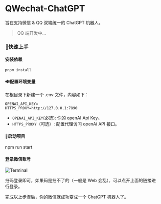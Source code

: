 # QWechat-ChatGPT

旨在支持微信 & QQ 双端统一的 ChatGPT 机器人。

> QQ 端开发中...
### 🚀快速上手

#### 安装依赖
```shell
pnpm install
```

#### 🔊配置环境变量

在根目录下新建一个 .env 文件，内容如下：
```env
OPENAI_API_KEY=
HTTPS_PROXY=http://127.0.0.1:7890
```

- `OPENAI_API_KEY`(必选): 你的 openAI Api Key。
- `HTTPS_PROXY`（可选）: 配置代理访问 openAi API 接口。


#### 🌱启动项目
npm run start

#### 登录微信账号
![Terminal](https://blog-images-1257398419.cos.ap-nanjing.myqcloud.com/picgo20230319172045.png) 

扫码登录即可，如果码是扫不了的（一般是 Web 会乱），可以点开上面的链接进行登录。

完成以上步骤后，你的微信就成功变成一个 ChatGPT 机器人了。
